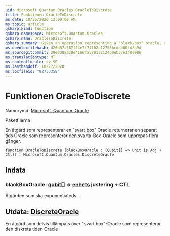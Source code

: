 ```yaml
---
uid: Microsoft.Quantum.Oracles.OracleToDiscrete
title: Funktionen OracleToDiscrete
ms.date: 10/26/2020 12:00:00 AM
ms.topic: article
qsharp.kind: function
qsharp.namespace: Microsoft.Quantum.Oracles
qsharp.name: OracleToDiscrete
qsharp.summary: Given an operation representing a "black-box" oracle, returns a discrete-time oracle which represents the "black-box" oracle repeated multiple times.
ms.openlocfilehash: d26d57c587f24e7f74102c12753bcddb00fd8a9d
ms.sourcegitcommit: 29e0d88a30e4166fa580132124b0eb57e1f0e986
ms.translationtype: MT
ms.contentlocale: sv-SE
ms.lasthandoff: 10/27/2020
ms.locfileid: "92733358"
---
```

# <a name="oracletodiscrete-function"></a>Funktionen OracleToDiscrete

Namnrymd: [Microsoft. Quantum. Oracle](xref:Microsoft.Quantum.Oracles)

Paketfilerna [](https://nuget.org/packages/)


En åtgärd som representerar en "svart box" Oracle returnerar en separat tids Oracle som representerar den svarta-Box-Oracle som upprepas flera gånger.

```qsharp
function OracleToDiscrete (blackBoxOracle : (Qubit[] => Unit is Adj + Ctl)) : Microsoft.Quantum.Oracles.DiscreteOracle
```


## <a name="input"></a>Indata

### <a name="blackboxoracle--qubit--unit-adj--ctl"></a>blackBoxOracle: [qubit](xref:microsoft.quantum.lang-ref.qubit)[] => [enhets](xref:microsoft.quantum.lang-ref.unit) justering + CTL

Åtgärden som ska exponentiateds.



## <a name="output--discreteoracle"></a>Utdata: [DiscreteOracle](xref:Microsoft.Quantum.Oracles.DiscreteOracle)

En åtgärd som delvis tillämpats över "svart box"-Oracle som representerar den diskreta tiden Oracle